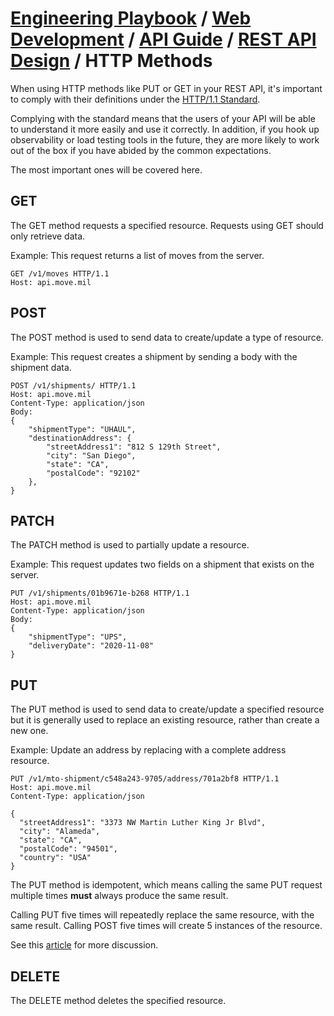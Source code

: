 # [Engineering Playbook](../../../../README.md) / [Web Development](../../../README.md) / [API Guide](../../README.md) / [REST API Design](../README.md) / HTTP Methods

When using HTTP methods like PUT or GET in your REST API, it's important to comply with their definitions under the [HTTP/1.1 Standard](https://developer.mozilla.org/en-US/docs/Web/HTTP/Methods).

Complying with the standard means that the users of your API will be able to understand it more easily and use it correctly. In addition, if you hook up observability or load testing tools in the future, they are more likely to work out of the box if you have abided by the common expectations.

The most important ones will be covered here.

## GET

The GET method requests a specified resource. Requests using GET should only retrieve data.

Example: This request returns a list of moves from the server.

```
GET /v1/moves HTTP/1.1
Host: api.move.mil
```

## POST

The POST method is used to send data to create/update a type of resource.

Example: This request creates a shipment by sending a body with the shipment data.

```
POST /v1/shipments/ HTTP/1.1
Host: api.move.mil
Content-Type: application/json
Body:
{
    "shipmentType": "UHAUL",
    "destinationAddress": {
        "streetAddress1": "812 S 129th Street",
        "city": "San Diego",
        "state": "CA",
        "postalCode": "92102"
    },
}
```

## PATCH

The PATCH method is used to partially update a resource.

Example: This request updates two fields on a shipment that exists on the server.

```
PUT /v1/shipments/01b9671e-b268 HTTP/1.1
Host: api.move.mil
Content-Type: application/json
Body:
{
    "shipmentType": "UPS",
    "deliveryDate": "2020-11-08"
}
```

## PUT

The PUT method is used to send data to create/update a specified resource but it is generally used to replace an existing resource, rather than create a new one.

Example: Update an address by replacing with a complete address resource.

```
PUT /v1/mto-shipment/c548a243-9705/address/701a2bf8 HTTP/1.1
Host: api.move.mil
Content-Type: application/json

{
  "streetAddress1": "3373 NW Martin Luther King Jr Blvd",
  "city": "Alameda",
  "state": "CA",
  "postalCode": "94501",
  "country": "USA"
}
```

The PUT method is idempotent, which means calling the same PUT request multiple times **must** always produce the same result.

Calling PUT five times will repeatedly replace the same resource, with the same result. Calling POST five times will create 5 instances of the resource.

See this [article](https://restfulapi.net/rest-put-vs-post/) for more discussion.

## DELETE

The DELETE method deletes the specified resource.
